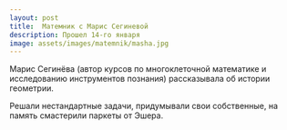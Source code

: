 ```yaml
---
layout: post
title:  Матемник c Марис Сегиневой
description: Прошел 14-го января
image: assets/images/matemnik/masha.jpg
---
```

Марис Сегинёва (автор курсов по многоклеточной математике и исследованию инструментов познания) рассказывала об истории геометрии.

Решали нестандартные задачи, придумывали свои собственные, на память смастерили паркеты от Эшера. 
